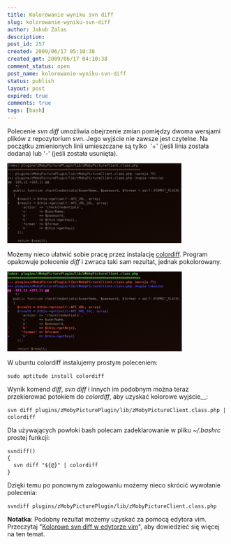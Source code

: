 ```yaml
---
title: Kolorowanie wyniku svn diff
slug: kolorowanie-wyniku-svn-diff
author: Jakub Zalas
description: 
post_id: 257
created: 2009/06/17 05:10:38
created_gmt: 2009/06/17 04:10:38
comment_status: open
post_name: kolorowanie-wyniku-svn-diff
status: publish
layout: post
expired: true
comments: true
tags: [bash]
---
```


Polecenie _svn diff_ umożliwia obejrzenie zmian pomiędzy dwoma wersjami plików z repozytorium svn. Jego wyjście nie zawsze jest czytelne. Na początku zmienionych linii umieszczane są tylko  '+' (jeśli linia została dodana) lub '-' (jeśli została usunięta).

![svn diff in black and white](/uploads/wp//2009/06/svn-diff-before-399x183.png)

Możemy nieco ułatwić sobie pracę przez instalację [colordiff](http://colordiff.sourceforge.net/). Program opakowuje polecenie _diff_ i zwraca taki sam rezultat, jednak pokolorowany. 

![svn diff in colors](/uploads/wp//2009/06/svn-diff-after-400x183.png)

W ubuntu colordiff instalujemy prostym poleceniem: 
    
    
    sudo aptitude install colordiff

Wynik komend _diff_, _svn diff_ i innych im podobnym można teraz przekierować potokiem do _colordiff_, aby uzyskać kolorowe wyjście__: 
    
    
    svn diff plugins/zMobyPicturePlugin/lib/zMobyPictureClient.class.php | colordiff

Dla używających powłoki bash polecam zadeklarowanie w pliku _~/.bashrc_ prostej funkcji: 
    
    
    svndiff()
    {
      svn diff "${@}" | colordiff
    }

Dzięki temu po ponownym zalogowaniu możemy nieco skrócić wywołanie polecenia: 
    
    
    svndiff plugins/zMobyPicturePlugin/lib/zMobyPictureClient.class.php

**Notatka**: Podobny rezultat możemy uzyskać za pomocą edytora vim. Przeczytaj "[Kolorowe svn diff w edytorze vim](/kolorowe-svn-diff-w-edytorze-vim)", aby dowiedzieć się więcej na ten temat.

